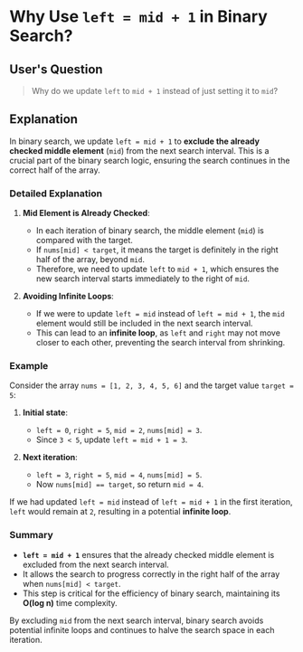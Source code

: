 # Why Use `left = mid + 1` in Binary Search?

## User's Question
> Why do we update `left` to `mid + 1` instead of just setting it to `mid`?

## Explanation
In binary search, we update `left = mid + 1` to **exclude the already checked middle element** (`mid`) from the next search interval. This is a crucial part of the binary search logic, ensuring the search continues in the correct half of the array.

### Detailed Explanation

1. **Mid Element is Already Checked**:
   - In each iteration of binary search, the middle element (`mid`) is compared with the target.
   - If `nums[mid] < target`, it means the target is definitely in the right half of the array, beyond `mid`.
   - Therefore, we need to update `left` to `mid + 1`, which ensures the new search interval starts immediately to the right of `mid`.

2. **Avoiding Infinite Loops**:
   - If we were to update `left = mid` instead of `left = mid + 1`, the `mid` element would still be included in the next search interval.
   - This can lead to an **infinite loop**, as `left` and `right` may not move closer to each other, preventing the search interval from shrinking.

### Example
Consider the array `nums = [1, 2, 3, 4, 5, 6]` and the target value `target = 5`:

1. **Initial state**:
   - `left = 0`, `right = 5`, `mid = 2`, `nums[mid] = 3`.
   - Since `3 < 5`, update `left = mid + 1 = 3`.

2. **Next iteration**:
   - `left = 3`, `right = 5`, `mid = 4`, `nums[mid] = 5`.
   - Now `nums[mid] == target`, so return `mid = 4`.

If we had updated `left = mid` instead of `left = mid + 1` in the first iteration, `left` would remain at `2`, resulting in a potential **infinite loop**.

### Summary
- **`left = mid + 1`** ensures that the already checked middle element is excluded from the next search interval.
- It allows the search to progress correctly in the right half of the array when `nums[mid] < target`.
- This step is critical for the efficiency of binary search, maintaining its **O(log n)** time complexity.

By excluding `mid` from the next search interval, binary search avoids potential infinite loops and continues to halve the search space in each iteration.